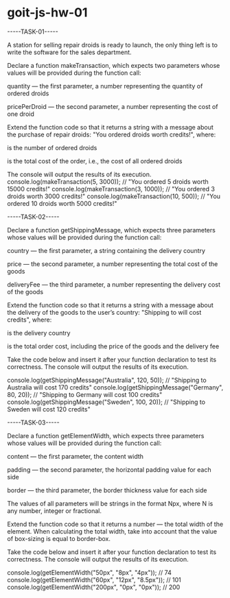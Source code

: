 # goit-js-hw-01

-----TASK-01-----

A station for selling repair droids is ready to launch, the only thing left is
to write the software for the sales department.

Declare a function makeTransaction, which expects two parameters whose values
will be provided during the function call:

quantity — the first parameter, a number representing the quantity of ordered
droids

pricePerDroid — the second parameter, a number representing the cost of one
droid

Extend the function code so that it returns a string with a message about the
purchase of repair droids: "You ordered <quantity> droids worth <totalPrice>
credits!", where:

<quantity> is the number of ordered droids

<totalPrice> is the total cost of the order, i.e., the cost of all ordered
droids

The console will output the results of its execution.
console.log(makeTransaction(5, 3000)); // "You ordered 5 droids worth 15000
credits!" console.log(makeTransaction(3, 1000)); // "You ordered 3 droids worth
3000 credits!" console.log(makeTransaction(10, 500)); // "You ordered 10 droids
worth 5000 credits!"

-----TASK-02-----

Declare a function getShippingMessage, which expects three parameters whose
values will be provided during the function call:

country — the first parameter, a string containing the delivery country

price — the second parameter, a number representing the total cost of the goods

deliveryFee — the third parameter, a number representing the delivery cost of
the goods

Extend the function code so that it returns a string with a message about the
delivery of the goods to the user’s country: "Shipping to <country> will cost
<totalPrice> credits", where:

<country> is the delivery country

<totalPrice> is the total order cost, including the price of the goods and the
delivery fee

Take the code below and insert it after your function declaration to test its
correctness. The console will output the results of its execution.

console.log(getShippingMessage("Australia", 120, 50)); // "Shipping to Australia
will cost 170 credits" console.log(getShippingMessage("Germany", 80, 20)); //
"Shipping to Germany will cost 100 credits"
console.log(getShippingMessage("Sweden", 100, 20)); // "Shipping to Sweden will
cost 120 credits"

-----TASK-03-----

Declare a function getElementWidth, which expects three parameters whose values
will be provided during the function call:

content — the first parameter, the content width

padding — the second parameter, the horizontal padding value for each side

border — the third parameter, the border thickness value for each side

The values of all parameters will be strings in the format Npx, where N is any
number, integer or fractional.

Extend the function code so that it returns a number — the total width of the
element. When calculating the total width, take into account that the value of
box-sizing is equal to border-box.

Take the code below and insert it after your function declaration to test its
correctness. The console will output the results of its execution.

console.log(getElementWidth("50px", "8px", "4px")); // 74
console.log(getElementWidth("60px", "12px", "8.5px")); // 101
console.log(getElementWidth("200px", "0px", "0px")); // 200
